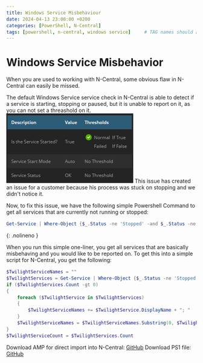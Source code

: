 ```yaml
---
title: Windows Service Misbehaviour
date: 2024-04-13 23:00:00 +0200
categories: [PowerShell, N-Central]
tags: [powershell, n-central, windows service]     # TAG names should always be lowercase
---
```


# Windows Service Misbehavior

When you are used to working with N-Central, some obvious flaw in N-Central can easily be missed.

The default Windows Service service check in N-Central is able to detect if a service is starting, stopping or paused, but it is unable to report on it, as you can not set a threashold on it.
![N-Central Windows Service screenshot](/assets/images/N-Central-Windows-Service.png)
This issue has created an issue for a customer because his process was stuck on stopping and we didn't notice it.

Now, to fix this issue, we have the following simple Powershell Command to get all services that are currently not running or stopped:
```PowerShell
Get-Service | Where-Object {$_.Status -ne 'Stopped' -and $_.Status -ne 'Running'}
```
{: .nolineno }

When you run this simple one-liner, you get all services that are basically misbehaving and you would like to be reported on.
To get this into a simple script for N-Central, you get the following:
```PowerShell
$TwilightServiceNames = ""
$TwilightServices = Get-Service | Where-Object {$_.Status -ne 'Stopped' -and $_.Status -ne 'Running'}
if ($TwilightServices.Count -gt 0)
{
    foreach ($TwilightService in $TwilightServices)
    {
        $TwilightServiceNames += $TwilightService.DisplayName + "; "
    }
    $TwilightServiceNames = $TwilightServiceNames.Substring(0, $TwilightServiceNames.Length -2)
}
$TwilightServiceCount = $TwilightServices.Count
```

Download AMP for direct import into N-Central: [GitHub](https://github.com/eagle00789/N-Central/blob/master/Windows%20Service%20Misbehaviour/Windows%20Services%20Misbehaviour.amp)
Download PS1 file: [GitHub](https://github.com/eagle00789/N-Central/blob/master/Windows%20Service%20Misbehaviour/Windows%20Services%20Misbehaviour.ps1)
